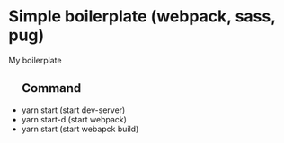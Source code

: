 # Simple boilerplate (webpack, sass, pug)
My boilerplate

<ul>
<h2>Command</h2> 
<li> 
yarn start (start dev-server) 
</li>
<li> 
yarn start-d (start webpack) 
</li>
<li> 
yarn start (start webapck build) 
</li>

</ul> 
